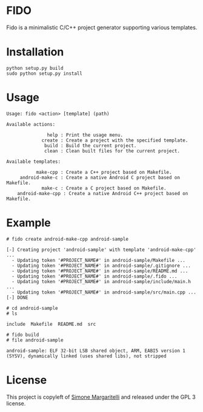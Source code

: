 FIDO
==

Fido is a minimalistic C/C++ project generator supporting various templates.

Installation
==

    python setup.py build
    sudo python setup.py install

Usage
==

    Usage: fido <action> [template] (path)
    
    Available actions:
    
                   help : Print the usage menu.
                 create : Create a project with the specified template.
                  build : Build the current project.
                  clean : Clean built files for the current project.
    
    Available templates:
    
               make-cpp : Create a C++ project based on Makefile.
         android-make-c : Create a native Android C project based on Makefile.
                 make-c : Create a C project based on Makefile.
        android-make-cpp : Create a native Android C++ project based on Makefile.

Example
==

    # fido create android-make-cpp android-sample
    
    [-] Creating project 'android-sample' with template 'android-make-cpp' ...
      - Updating token '#PROJECT_NAME#' in android-sample/Makefile ...
      - Updating token '#PROJECT_NAME#' in android-sample/.gitignore ...
      - Updating token '#PROJECT_NAME#' in android-sample/README.md ...
      - Updating token '#PROJECT_NAME#' in android-sample/.fido ...
      - Updating token '#PROJECT_NAME#' in android-sample/include/main.h ...
      - Updating token '#PROJECT_NAME#' in android-sample/src/main.cpp ...
    [-] DONE
    
    # cd android-sample
    # ls
    
    include  Makefile  README.md  src

    # fido build
    # file android-sample
    
    android-sample: ELF 32-bit LSB shared object, ARM, EABI5 version 1 (SYSV), dynamically linked (uses shared libs), not stripped

License
==

This project is copyleft of [Simone Margaritelli](http://www.evilsocket.net/) and released under the GPL 3 license.